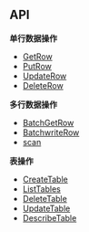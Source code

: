 ## API

**单行数据操作**

* [GetRow](./api/getrow.md)
* [PutRow](./api/putrow.md)
* [UpdateRow](./api/updaterow.md)
* [DeleteRow](./api/deleterow.md)

**多行数据操作**

* [BatchGetRow](./api/batchgetrow.md)
* [BatchwriteRow](./api/batchwriterow.md)
* [scan](./api/scan.md)

**表操作**

* [CreateTable](./api/createtable.md)
* [ListTables](./api/listtables.md)
* [DeleteTable](./api/deletetable.md)
* [UpdateTable](./api/updatetable.md)
* [DescribeTable](./api/describetable.md)
